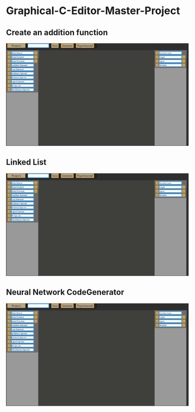 # Graphical-C-Editor-Master-Project

## Create an addition function

<img src="AddFunction.gif" width="500" height="280" />

## Linked List

<img src="LinkedList.gif" width="500" height="280" />

## Neural Network CodeGenerator

<img src="NNWCodeGenerator.gif" width="500" height="280" />